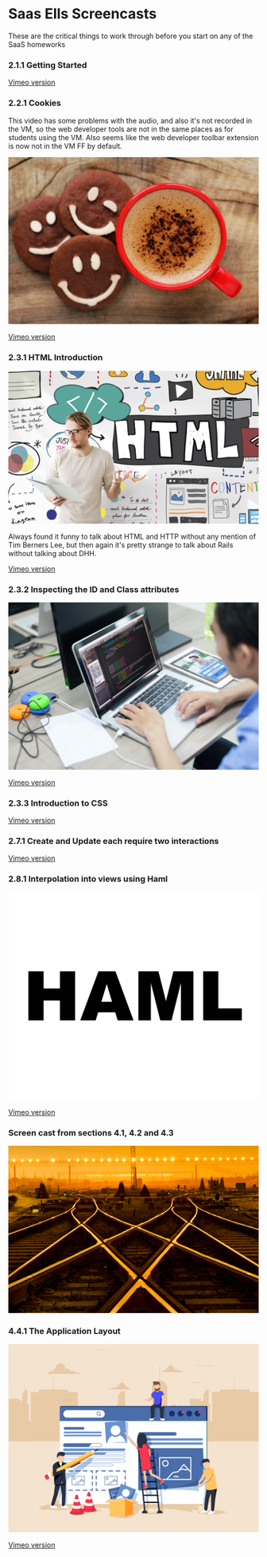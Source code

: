 # Saas Ells Screencasts

These are the critical things to work through before you start on any of the SaaS homeworks

### 2.1.1 Getting Started



[Vimeo version](https://vimeo.com/34754478)

### 2.2.1 Cookies

This video has some problems with the audio, and also it's not recorded in the VM, so the web developer tools are not in the same places as for students using the VM.  Also seems like the web developer toolbar extension is now not in the VM FF by default.

[![Cookies](https://raw.githubusercontent.com/AgileVentures/AgileVentures/master/images/saas_ells_screencasts/cookies_2_2_1.jpg)](https://youtu.be/AolqBqYOp74)

[Vimeo version](https://vimeo.com/33918630)

### 2.3.1 HTML Introduction

[![HTML Introduction](https://raw.githubusercontent.com/AgileVentures/AgileVentures/master/images/saas_ells_screencasts/html_2_3_1.jpg)](https://youtu.be/lXNeDR_5feQ)

Always found it funny to talk about HTML and HTTP without any mention of Tim Berners Lee, but then again it's pretty strange to talk about Rails without talking about DHH.

[Vimeo version](https://vimeo.com/34754506)

### 2.3.2 Inspecting the ID and Class attributes

[![Inspecting the ID and Class attributes](https://raw.githubusercontent.com/AgileVentures/AgileVentures/master/images/saas_ells_screencasts/inspecting_id_and_class_attributes_2_3_2.jpg)](https://youtu.be/S0aPYEVYiTo)

[Vimeo version](https://vimeo.com/34754568)

### 2.3.3 Introduction to CSS



[Vimeo version](https://vimeo.com/34754506)

### 2.7.1 Create and Update each require two interactions



[Vimeo version](https://vimeo.com/34754622)

### 2.8.1 Interpolation into views using Haml

[![Interpolation into views using Haml](https://raw.githubusercontent.com/AgileVentures/AgileVentures/master/images/saas_ells_screencasts/interpolation_into_views_using_haml_2_8_1.jpg)](https://youtu.be/Df7lYwBHrMo)

[Vimeo version](https://vimeo.com/34754654)

### Screen cast from sections 4.1, 4.2 and 4.3

[![Screen cast from sections 4.1, 4.2 and 4.3](https://raw.githubusercontent.com/AgileVentures/AgileVentures/master/images/saas_ells_screencasts/sections_4_1_4_2_4_3.jpg
)](https://youtu.be/5ar8SWO1lGs)

### 4.4.1 The Application Layout

[![The Application Layout](https://raw.githubusercontent.com/AgileVentures/AgileVentures/master/images/saas_ells_screencasts/application_layout_4_4_1.jpg)](https://youtu.be/CGiYtVhMFqU)

[Vimeo version](https://vimeo.com/34754667)

